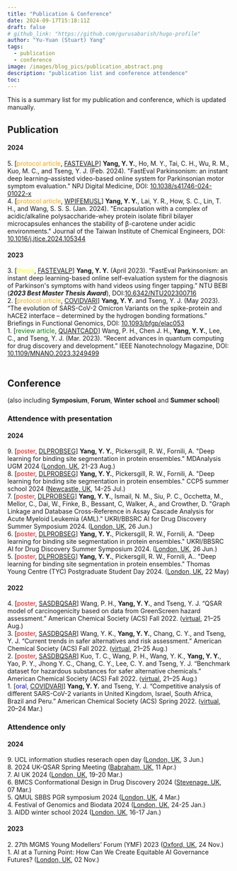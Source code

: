 ```yaml
---
title: "Publication & Conference"
date: 2024-09-17T15:18:11Z
draft: false
# github_link: "https://github.com/gurusabarish/hugo-profile"
author: "Yu-Yuan (Stuart) Yang"
tags:
  - publication
  - conference
image: /images/blog_pics/publication_abstract.png
description: "publication list and conference attendence"
toc: 
---
```

<style>
r { color: Red }
o { color: Orange }
y { color: yellow }
bb { color: Blue }
gg { color: Green }
</style>

This is a summary list for my publication and conference, which is updated manually.

<!-- Publication with reasearchgate and google scholar link -->
## Publication <a href="https://www.researchgate.net/profile/Yu-Yuan-Yang" target="_blank"><i class="fab fa-researchgate"></i></a> <a href="https://scholar.google.com/citations?user=_UlrhSsAAAAJ&hl=en" target="_blank"><i class="fas fa-graduation-cap"></i></a>

#### 2024
5\. [<o>protocol article</o>, [FASTEVALP](/tags/fastevalp)] **Yang, Y. Y.**, Ho, M. Y., Tai, C. H., Wu, R. M., Kuo, M. C., and Tseng, Y. J. (Feb. 2024). "FastEval Parkinsonism: an instant deep learning–assisted video-based online system for Parkinsonian motor symptom evaluation." NPJ Digital Medicine, DOI: [10.1038/s41746-024-01022-x](https://doi.org/10.1038/s41746-024-01022-x)  
4\. [<o>protocol article</o>, [WPIFEMUSL](/tags/wpfiemusl)] **Yang, Y. Y.**, Lai, Y. R., How, S. C., Lin, T. H., and Wang, S. S. S. (Jan. 2024). "Encapsulation with a complex of acidic/alkaline polysaccharide-whey protein isolate fibril bilayer microcapsules enhances the stability of β-carotene under acidic environments." Journal of the Taiwan Institute of Chemical Engineers, DOI: [10.1016/j.jtice.2024.105344](https://doi.org/10.1016/j.jtice.2024.105344)   

#### 2023
3\. [<y>thesis</y>, [FASTEVALP](/tags/fastevalp)] **Yang, Y. Y.** (April 2023). “FastEval Parkinsonism: an instant deep learning-based online self-evaluation system for the diagnosis of Parkinson's symptoms with hand videos using finger tapping.” NTU BEBI (***2023 Best Master Thesis Award***), DOI:[10.6342/NTU202300716](https://doi.org/10.6342/NTU202300716)  
2\. [<o>protocol article</o>, [COVIDVARI](/tags/covidvari)] **Yang, Y. Y.** and Tseng, Y. J. (May 2023). “The evolution of SARS-CoV-2 Omicron Variants on the spike-protein and hACE2 interface – determined by the hydrogen bonding formations.” Briefings in Functional Genomics, DOI: [10.1093/bfgp/elac053](https://doi.org/10.1093/bfgp/elac053)  
1\. [<gg>review article</gg>, [QUANTCADD](/tags/quantcadd)] Wang, P. H., Chen J. H., **Yang, Y. Y.**, Lee, C., and Tseng, Y. J. (Mar. 2023). “Recent advances in quantum computing for drug discovery and development.” IEEE Nanotechnology Magazine, DOI: [10.1109/MNANO.2023.3249499](https://doi.org/10.1109/MNANO.2023.3249499)
<br></br>

## Conference
(also including **Symposium**, **Forum**, **Winter school** and **Summer school**)
### Attendence with presentation
#### 2024
9\. [<r>poster</r>, [DLPROBSEG](/tags/dlprobseg)] **Yang, Y. Y.**, Pickersgill, R. W., Fornili, A. "Deep learning for binding site segmentation in protein ensembles." MDAnalysis UGM 2024 ([London, UK](https://maps.app.goo.gl/NSX5xR2NKRRwiqcp6), 21-23 Aug.)   
8\. [<r>poster</r>, [DLPROBSEG](/tags/dlprobseg)] **Yang, Y. Y.**, Pickersgill, R. W., Fornili, A. "Deep learning for binding site segmentation in protein ensembles." CCP5 summer school 2024 ([Newcastle, UK](https://maps.app.goo.gl/PVvYzEXCLUDoQVrh6), 14-25 Jul.)   
7\. [<r>poster</r>, [DLPROBSEG](/tags/dlprobseg)] **Yang, Y. Y.**, Ismail, N. M., Siu, P. C., Occhetta, M., Mellor, C., Dai, W., Finke, B., Bessant, C, Walker, A., and Crowther, D. "Graph Linkage and Database Cross-Reference in Assay Cascade Analysis for Acute Myeloid Leukemia (AML)." UKRI/BBSRC AI for Drug Discovery Summer Symposium 2024. ([London, UK](https://maps.app.goo.gl/NSX5xR2NKRRwiqcp6), 26 Jun.)    
6\. [<r>poster</r>, [DLPROBSEG](/tags/dlprobseg)] **Yang, Y. Y.**, Pickersgill, R. W., Fornili, A. "Deep learning for binding site segmentation in protein ensembles." UKRI/BBSRC AI for Drug Discovery Summer Symposium 2024. ([London, UK](https://maps.app.goo.gl/NSX5xR2NKRRwiqcp6), 26 Jun.)    
5\. [<r>poster</r>, [DLPROBSEG](/tags/dlprobseg)] **Yang, Y. Y.**, Pickersgill, R. W., Fornili, A.. "Deep learning for binding site segmentation in protein ensembles." Thomas Young Centre (TYC) Postgraduate Student Day 2024. ([London, UK](https://maps.app.goo.gl/NSX5xR2NKRRwiqcp6), 22 May)   
#### 2022 
4\. [<r>poster</r>, [SASDBQSAR](/tags/sasdbqsar)] Wang, P. H., **Yang, Y. Y.**, and Tseng, Y. J. “QSAR model of carcinogenicity based on data from GreenScreen hazard assessment.” American Chemical Society (ACS) Fall 2022. ([virtual](https://acs.digitellinc.com/p/s/qsar-model-of-carcinogenicity-based-on-data-from-greenscreen-hazard-assessment-524763), 21–25 Aug.)   
3\. [<r>poster</r>, [SASDBQSAR](/tags/sasdbqsar)] Wang, Y. K., **Yang, Y. Y.**, Chang, C. Y., and Tseng, Y. J. “Current trends in safer alternatives and risk assessment.” American Chemical Society (ACS) Fall 2022. ([virtual](https://acs.digitellinc.com/p/s/current-trends-in-safer-alternatives-and-risk-assessment-524775), 21–25 Aug.)   
2\. [<r>poster</r>, [SASDBQSAR](/tags/sasdbqsar)] Kuo, T. C., Wang, P. H., Wang, Y. K., **Yang, Y. Y.**, Yao, P. Y., Jhong Y. C., Chang, C. Y., Lee, C. Y. and Tseng, Y. J. “Benchmark dataset for hazardous substances for safer alternative chemicals.” American Chemical Society (ACS) Fall 2022. ([virtual](https://acs.digitellinc.com/p/s/benchmark-dataset-for-hazardous-substances-for-safer-alternative-chemicals-524771), 21–25 Aug.)   
1\. [<bb>oral</bb>, [COVIDVARI](/tags/covidvari)] **Yang, Y. Y.** and Tseng, Y. J. “Competitive analysis of different SARS-CoV-2 variants in United Kingdom, Israel, South Africa, Brazil and Peru.” American Chemical Society (ACS) Spring 2022. ([virtual](https://www.morressier.com/o/event/623377e0b300ee00119b311f/article/6234a182818a915252b7f606), 20–24 Mar.)   

### Attendence only
#### 2024
9\. UCL information studies reserach open day ([London, UK](https://maps.app.goo.gl/NSX5xR2NKRRwiqcp6), 3 Jun.)  
8\. 2024 UK-QSAR Spring Meeting ([Babraham, UK](https://maps.app.goo.gl/5HJDriRmLYFJLcDw9), 11 Apr.)  
7\. AI UK 2024 ([London, UK](https://maps.app.goo.gl/NSX5xR2NKRRwiqcp6), 19-20 Mar.)  
6\. BMCS Conformational Design in Drug Discovery 2024 ([Stevenage, UK](https://maps.app.goo.gl/pzgqV9jYTXWsFNHz6), 07 Mar.)  
5\. QMUL SBBS PGR symposium 2024 ([London, UK](https://maps.app.goo.gl/NSX5xR2NKRRwiqcp6), 4 Mar.)  
4\. Festival of Genomics and Biodata 2024 ([London, UK](https://maps.app.goo.gl/NSX5xR2NKRRwiqcp6), 24-25 Jan.)   
3\. AIDD winter school 2024 ([London, UK](https://maps.app.goo.gl/NSX5xR2NKRRwiqcp6), 16-17 Jan.)  
#### 2023
2\. 27th MGMS Young Modellers’ Forum (YMF) 2023 ([Oxford, UK](https://maps.app.goo.gl/P7UAhcHRCrFW1Lt58), 24 Nov.)    
1\. AI at a Turning Point: How Can We Create Equitable AI Governance Futures? ([London, UK](https://maps.app.goo.gl/NSX5xR2NKRRwiqcp6), 02 Nov.)  
